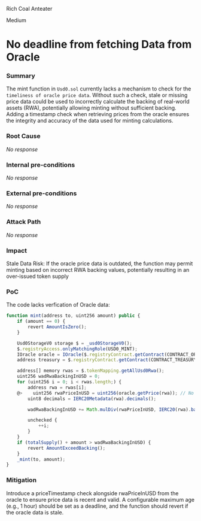 Rich Coal Anteater

Medium

# No deadline from fetching Data from Oracle

### Summary

The mint function in `Usd0.sol` currently lacks a mechanism to check for the `timeliness of oracle price data`. Without such a check, stale or missing price data could be used to incorrectly calculate the backing of real-world assets (RWA), potentially allowing minting without sufficient backing. Adding a timestamp check when retrieving prices from the oracle ensures the integrity and accuracy of the data used for minting calculations.

### Root Cause

_No response_

### Internal pre-conditions

_No response_

### External pre-conditions

_No response_

### Attack Path

_No response_

### Impact

Stale Data Risk: If the oracle price data is outdated, the function may permit minting based on incorrect RWA backing values, potentially resulting in an over-issued token supply

### PoC

The code lacks verfication of Oracle data:
```javascript
function mint(address to, uint256 amount) public {
    if (amount == 0) {
        revert AmountIsZero();
    }

    Usd0StorageV0 storage $ = _usd0StorageV0();
    $.registryAccess.onlyMatchingRole(USD0_MINT);
    IOracle oracle = IOracle($.registryContract.getContract(CONTRACT_ORACLE));
    address treasury = $.registryContract.getContract(CONTRACT_TREASURY);

    address[] memory rwas = $.tokenMapping.getAllUsd0Rwa();
    uint256 wadRwaBackingInUSD = 0;
    for (uint256 i = 0; i < rwas.length;) {
        address rwa = rwas[i];
    @>    uint256 rwaPriceInUSD = uint256(oracle.getPrice(rwa)); // No check on data timeliness
        uint8 decimals = IERC20Metadata(rwa).decimals();

        wadRwaBackingInUSD += Math.mulDiv(rwaPriceInUSD, IERC20(rwa).balanceOf(treasury), 10 ** decimals);

        unchecked {
            ++i;
        }
    }
    if (totalSupply() + amount > wadRwaBackingInUSD) {
        revert AmountExceedBacking();
    }
    _mint(to, amount);
}
```


### Mitigation

Introduce a priceTimestamp check alongside rwaPriceInUSD from the oracle to ensure price data is recent and valid. A configurable maximum age (e.g., 1 hour) should be set as a deadline, and the function should revert if the oracle data is stale.